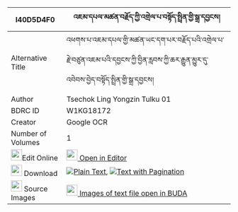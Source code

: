 |I40D5D4F0|འཇམ་དཔལ་མཚན་བརྗོད་ཀྱི་འགྲེལ་པ་བསྟོད་སྤྲིན་གྱི་སྒྲ་དབྱངས། 
| --- | --- 
|Alternative Title |འཕགས་པ་འཇམ་དཔལ་གྱི་མཚན་ཡང་དག་པར་བརྗོད་པའི་འགྲེལ་པ་རྗེ་བཙུན་འཇམ་པའི་དབྱངས་ཀྱི་བྱིན་རླབས་ཀྱི་ཆར་རྒྱུན་མྱུར་དུ་འབེབས་བྱེད་བསྟོད་སྤྲིན་གྱི་སྒྲ་དབྱངས།
|Author| Tsechok Ling Yongzin Tulku 01
|BDRC ID | W1KG18172
|Creator | Google OCR
|Number of Volumes| 1
|<img width="25" src="https://img.icons8.com/color/25/000000/edit-property.png">Edit Online| [<img width="25" src="https://avatars.githubusercontent.com/u/45091458?s=200&v=4"> Open in Editor](http://editor.openpecha.org/I40D5D4F0)
|<img width="25" src="https://img.icons8.com/fluent/48/000000/download-2.png"/>  Download | [![](https://img.icons8.com/color/20/000000/txt.png)Plain Text](https://github.com/Openpecha/I40D5D4F0/releases/download/v1/jampal_tsen_jo_kyi_drelpa_to_t_plain_I40D5D4F0.zip), [![](https://img.icons8.com/color/20/000000/txt.png)Text with Pagination](https://github.com/Openpecha/I40D5D4F0/releases/download/v1/jampal_tsen_jo_kyi_drelpa_to_t_pages_I40D5D4F0.zip)
|<img width="25" src="https://img.icons8.com/plasticine/100/000000/pictures-folder.png"/>  Source Images | [<img width="25" src="https://library.bdrc.io/icons/BUDA-small.svg"> Images of text file open in BUDA](https://library.bdrc.io/show/bdr:W1KG18172)